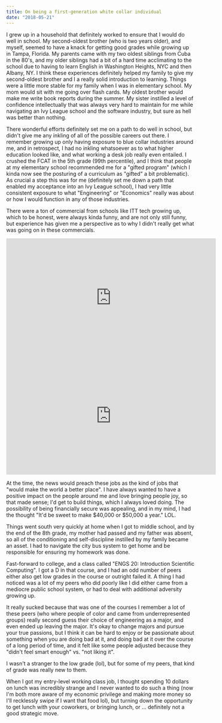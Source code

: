 ```yaml
---
title: On being a first-generation white collar individual
date: "2018-05-21"
---
```

<p>I grew up in a household that definitely worked to ensure that I would do well in school. My second-oldest brother (who is two years older), and myself, seemed to have a knack for getting good grades while growing up in Tampa, Florida. My parents came with my two oldest siblings from Cuba in the 80's, and my older siblings had a bit of a hard time acclimating to the school due to having to learn English in Washington Heights, NYC and then Albany, NY. I think these experiences definitely helped my family to give my second-oldest brother and I a really solid introduction to learning. Things were a little more stable for my family when I was in elementary school. My mom would sit with me going over flash cards. My oldest brother would make me write book reports during the summer. My sister instilled a level of confidence intellectually that was always very hard to maintain for me while navigating an Ivy League school and the software industry, but sure as hell was better than nothing.</p>

<p>There wonderful efforts definitely set me on a path to do well in school, but didn't give me any inkling of all of the possible careers out there. I remember growing up only having exposure to blue collar industries around me, and in retrospect, I had no inkling whatsoever as to what higher education looked like, and what working a desk job really even entailed. I crushed the FCAT in the 5th grade (99th percentile), and I think that people at my elementary school recommended me for a "gifted program" (which I kinda now see the posturing of a curriculum as "gifted" a bit problematic). As crucial a step this was for me (definitely set me down a path that enabled my acceptance into an Ivy League school), I had very little consistent exposure to what "Engineering" or "Economics" really was about or how I would function in any of those industries.</P>

<p>There were a ton of commercial from schools like ITT tech growing up, which to be honest, were always kinda funny, and are not only still funny, but experience has given me a perspective as to why I didn't really get what was going on in these commercials.</p>
<iframe width="560" height="315" src="https://www.youtube.com/embed/cmMkzNQKEF0" frameborder="0" allow="autoplay; encrypted-media" allowfullscreen></iframe>

<iframe width="560" height="315" src="https://www.youtube.com/embed/io3-SzFyKKU" frameborder="0" allow="autoplay; encrypted-media" allowfullscreen></iframe>

<p>At the time, the news would preach these jobs as the kind of jobs that "would make the world a better place". I have always wanted to have a positive impact on the people around me and love bringing people joy, so that made sense; I'd get to build things, which I always loved doing. The possibility of being financially secure was appealing, and in my mind, I had the thought "It'd be sweet to make $40,000 or $50,000 a year." LOL.</p>

<p>Things went south very quickly at home when I got to middle school, and by the end of the 8th grade, my mother had passed and my father was absent, so all of the conditioning and self-discipline instilled by my family became an asset. I had to navigate the city bus system to get home and be responsible for ensuring my homework was done.</p>

<p>Fast-forward to college, and a class called "ENGS 20: Introduction Scientific Computing". I got a D in that course, and I had an odd number of peers either also get low grades in the course or outright failed it. A thing I had noticed was a lot of my peers who did poorly like I did either came from a mediocre public school system, or had to deal with additional adversity growing up.</p>

<p>It really sucked because that was one of the courses I remember a lot of these peers (who where people of color and came from underrepresented groups) really second guess their choice of engineering as a major, and even ended up leaving the major. It's okay to change majors and pursue your true passions, but I think it can be hard to enjoy or be passionate about something when you are doing bad at it, and doing bad at it over the course of a long period of time, and it felt like some people adjusted because they "didn't feel smart enough" vs. "not liking it".</p>

<p>I wasn't a stranger to the low grade (lol), but for some of my peers, that kind of grade was really new to them.</p>

<p>When I got my entry-level working class job, I thought spending 10 dollars on lunch was incredibly strange and I never wanted to do such a thing (now I'm both more aware of my economic privilege and making more money so I'll recklessly swipe if I want that food lol), but turning down the opportunity to get lunch with your coworkers, or bringing lunch, or ... definitely not a good strategic move.</p>
